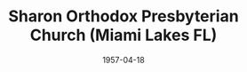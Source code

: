 ---
date: &id001 1957-04-18
end_date: null
location:
  address: 7925 NW 154 Street
  city: Miami Lakes
  state: FL
minister:
- end: 1958-01-01
  name: Robert Lucas
  start: 1957-01-01
  type: Pastor
- end: 1966-01-01
  name: Glenn Coie
  start: 1958-01-01
  type: Pastor
- end: 1969-01-01
  name: Luder Whitlock
  start: 1966-01-01
  type: Pastor
- end: 1973-01-01
  name: Carl Reitsma
  start: 1970-01-01
  type: Pastor
- end: 1979-01-01
  name: Roger Schmurr
  start: 1973-01-01
  type: Pastor
- end: null
  name: Jeffrey Boer
  start: 1979-01-01
  type: Pastor
- end: 1990-01-01
  name: Jose Vera
  start: 1979-01-01
  type: Associate Pastor
ministers:
- Robert Lucas
- Glenn Coie
- Luder Whitlock
- Carl Reitsma
- Roger Schmurr
- Jeffrey Boer
- Jose Vera
name: Sharon Orthodox Presbyterian Church
names:
- end: null
  name: Sharon Orthodox Presbyterian Church
  start: 1957-04-18
origination_date: *id001
raw_data: 'FLORIDA Hialeah

  Sharon Orthodox Presbyterian Church  (April 18, 1957- )

  Meeting at La Quinta Inn, 7925 NW 154 Street, Miami Lakes

  Pastors: Robert Lucas, 1957

  Glenn Coie, 1958-66

  Luder Whitlock, 1966-69

  Carl Reitsma, 1970-73

  Roger Schmurr, 1973-79

  Jeffrey Boer, 1979-

  Assoc. Pastor: Jose Vera, 1979-90

  '
received_from: null
states:
- FL
status:
  active: true
  end_date: null
  reason: null
  received_from: null
  withdrawal_to: null
title: Sharon Orthodox Presbyterian Church (Miami Lakes FL)
year_established:
- 1957

---